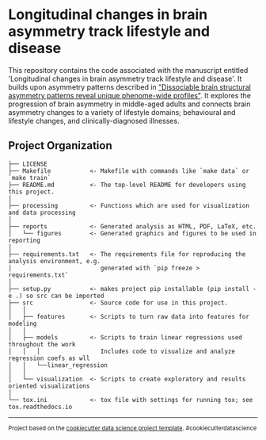 Longitudinal changes in brain asymmetry track lifestyle and disease
==============================

This repository contains the code associated with the manuscript entitled 'Longitudinal changes in brain asymmetry track lifestyle and disease'. It  builds upon asymmetry patterns described in ["Dissociable brain structural asymmetry patterns reveal unique phenome-wide profiles"](https://doi.org/10.1038/s41562-022-01461-0). It explores the progression of brain asymmetry in middle-aged adults and connects brain asymmetry changes to a variety of lifestyle domains; behavioural and lifestyle changes, and clinically-diagnosed illnesses.


Project Organization
------------

    ├── LICENSE
    ├── Makefile           <- Makefile with commands like `make data` or `make train`
    ├── README.md          <- The top-level README for developers using this project.
    │
    ├── processing         <- Functions which are used for visualization and data processing
    │
    ├── reports            <- Generated analysis as HTML, PDF, LaTeX, etc.
    │   └── figures        <- Generated graphics and figures to be used in reporting
    │
    ├── requirements.txt   <- The requirements file for reproducing the analysis environment, e.g.
    │                         generated with `pip freeze > requirements.txt`
    │
    ├── setup.py           <- makes project pip installable (pip install -e .) so src can be imported
    ├── src                <- Source code for use in this project.
    │   │
    │   ├── features       <- Scripts to turn raw data into features for modeling
    │   │
    │   ├── models         <- Scripts to train linear regressions used throughout the work
    │   │   │                 Includes code to visualize and analyze regression coefs as wll
    │   │   └──linear_regression
    │   │
    │   └── visualization  <- Scripts to create exploratory and results oriented visualizations
    │
    └── tox.ini            <- tox file with settings for running tox; see tox.readthedocs.io


--------

<p><small>Project based on the <a target="_blank" href="https://drivendata.github.io/cookiecutter-data-science/">cookiecutter data science project template</a>. #cookiecutterdatascience</small></p>
